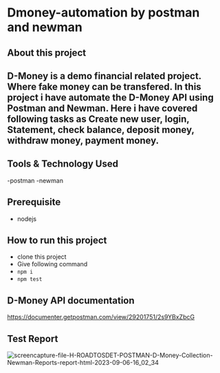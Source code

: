 # Dmoney-automation by postman and newman

## About this project
## D-Money is a demo financial related project. Where fake money can be transfered. In this project i have automate the D-Money API using Postman and Newman. Here i have covered following tasks as Create new user, login, Statement, check balance, deposit money,  withdraw money, payment money.

## Tools & Technology Used
-postman
-newman

## Prerequisite
- nodejs

## How to run this project

- clone this project
- Give following command
-  ``` npm i ```
-  ``` npm test ``` 

## D-Money API documentation
https://documenter.getpostman.com/view/29201751/2s9YBxZbcG

## Test Report
![screencapture-file-H-ROADTOSDET-POSTMAN-D-Money-Collection-Newman-Reports-report-html-2023-09-06-16_02_34](https://github.com/naimakanda/Dmoney-automation-newman-assignment/assets/44730512/25ad5e5c-3464-4017-a905-571293a79d6a)
